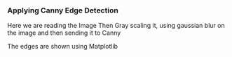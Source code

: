 ### Applying Canny Edge Detection

Here we are reading the Image
Then Gray scaling it, using gaussian blur on the image and then sending it to Canny

The edges are shown using Matplotlib


